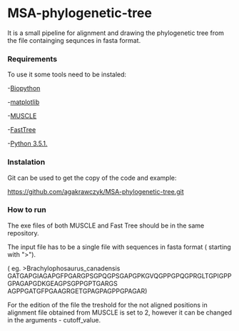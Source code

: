 # MSA-phylogenetic-tree
It is a small pipeline for alignment and drawing the phylogenetic tree from the file containging sequnces in fasta format.  
### Requirements 
To use it some tools need to be instaled:

-[Biopython](http://biopython.org/wiki/Biopython)

-[matplotlib](http://matplotlib.org)

-[MUSCLE](http://www.drive5.com/muscle/)

-[FastTree](http://meta.microbesonline.org/fasttree/)

-[Python 3.5.1.](https://docs.python.org/3/) 

### Instalation 

Git can be used to get the copy of the code and example:

https://github.com/agakrawczyk/MSA-phylogenetic-tree.git

### How to run 
The exe files of both MUSCLE and Fast Tree should be in the same repository. 

The input file has to be a single file with sequences in fasta format ( starting with ">"). 

( eg. >Brachylophosaurus_canadensis
GATGAPGIAGAPGFPGARGPSGPQGPSGAPGPKGVQGPPGPQGPRGLTGPIGPPGPAGAPGDKGEAGPSGPPGPTGARGS
AGPPGATGFPGAAGRGETGPAGPAGPPGPAGAR)

For the edition of the file the treshold for the not aligned positions in alignment file obtained from MUSCLE is set to 2, however it can be changed in the arguments - cutoff_value. 
                
                

                

